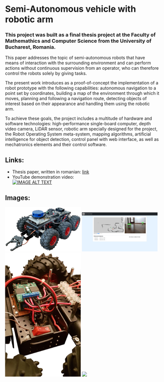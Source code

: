 # Semi-Autonomous vehicle with robotic arm

### This project was built as a final thesis project at the Faculty of Mathemathics and Computer Science from the University of Bucharest, Romania.

This paper addresses the topic of semi-autonomous robots that have means of interaction with the surrounding environment and can perform actions without continuous supervision from an operator, who can therefore control the robots solely by giving tasks.

The present work introduces as a proof-of-concept the implementation of a robot prototype with the following capabilities: autonomous navigation to a point set by coordinates, building a map of the environment through which it moves, planning and following a navigation route, detecting objects of interest based on their appearance and handling them using the robotic arm.

To achieve these goals, the project includes a multitude of hardware and software technologies: high-performance single-board computer, depth video camera, LiDAR sensor, robotic arm specially designed for the project, the Robot Operating System meta-system, mapping algorithms, artificial intelligence for object detection, control panel with web interface, as well as mechatronics elements and their control software.

## Links:
- Thesis paper, written in romanian: [link](Licenta-SurduBobAlexandru.pdf)
- YouTube demonstration video: <br>
[![IMAGE ALT TEXT](http://img.youtube.com/vi/MhWueG_nPtk/0.jpg)](https://www.youtube.com/watch?v=MhWueG_nPtk "Demonstration Video")

## Images:
<p float="left">
  <img src="https://raw.githubusercontent.com/surdubob/Thesis-SurduBobAlexandru/master/Images/robot.png" width="49%">
  <img src="https://raw.githubusercontent.com/surdubob/Thesis-SurduBobAlexandru/master/Images/web-interface.png" width="49%">
  <img src="https://raw.githubusercontent.com/surdubob/Thesis-SurduBobAlexandru/master/Images/qik.jpeg" width="49%">
  <img src="https://raw.githubusercontent.com/surdubob/Thesis-SurduBobAlexandru/master/Images/modificare-wild-thumper.png" width="49%">
</p>